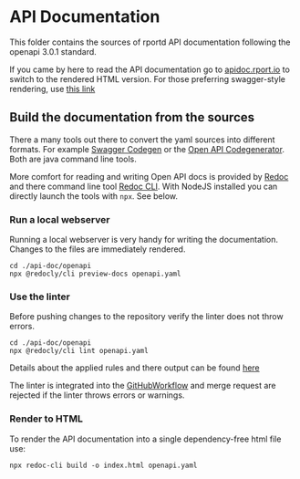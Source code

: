 # API Documentation

This folder contains the sources of rportd API documentation following the openapi 3.0.1 standard.

If you came by here to read the API documentation go to [apidoc.rport.io](https://apidoc.rport.io/master/) to switch to the rendered HTML version.
For those preferring swagger-style rendering, use [this link](https://petstore.swagger.io/?url=https://raw.githubusercontent.com/cloudradar-monitoring/rport/master/api-doc/openapi/openapi.yaml#/)

## Build the documentation from the sources
There a many tools out there to convert the yaml sources into different formats.  For example [Swagger Codegen](https://swagger.io/docs/open-source-tools/swagger-codegen/) or the [Open API Codegenerator](https://repo1.maven.org/maven2/org/openapitools/openapi-generator-cli/5.0.0/). 
Both are java command line tools. 

More comfort for reading and writing Open API docs is provided by [Redoc](https://github.com/Redocly/redoc) and there command line tool [Redoc CLI](https://redocly.com/docs/redoc/deployment/cli/).
With NodeJS installed you can directly launch the tools with `npx`. See below.

### Run a local webserver
Running a local webserver is very handy for writing the documentation. Changes to the files are immediately rendered.
```shell
cd ./api-doc/openapi
npx @redocly/cli preview-docs openapi.yaml
```

### Use the linter
Before pushing changes to the repository verify the linter does not throw errors.

```shell
cd ./api-doc/openapi
npx @redocly/cli lint openapi.yaml
```

Details about the applied rules and there output can be found [here](https://redocly.com/docs/cli/resources/built-in-rules/)

The linter is integrated into the [GitHubWorkflow](../.github/workflows/apidoc.yml) and merge request are rejected if the linter throws errors or warnings.

### Render to HTML
To render the API documentation into a single dependency-free html file use:
```shell
npx redoc-cli build -o index.html openapi.yaml
```